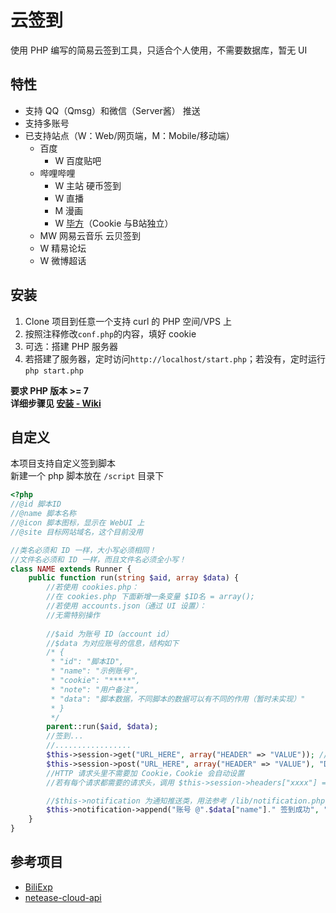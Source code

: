 # 云签到
使用 PHP 编写的简易云签到工具，只适合个人使用，不需要数据库，暂无 UI  

## 特性
* 支持 QQ（Qmsg）和微信（Server酱） 推送  
* 支持多账号 
* 已支持站点（W：Web/网页端，M：Mobile/移动端）  
    * 百度
      * W  百度贴吧
    * 哔哩哔哩
      * W  主站 硬币签到
      * W  直播
      * M  漫画
      * W  [毕方](https://bigfun.cn)（Cookie 与B站独立）
    * MW  网易云音乐 云贝签到
    * W 精易论坛
	* W 微博超话

## 安装
1. Clone 项目到任意一个支持 curl 的 PHP 空间/VPS 上  
2. 按照注释修改`conf.php`的内容，填好 cookie  
3. 可选：搭建 PHP 服务器
4. 若搭建了服务器，定时访问`http://localhost/start.php`；若没有，定时运行 `php start.php`

**要求 PHP 版本 >= 7**  
**详细步骤见 [安装 - Wiki](https://github.com/XcantloadX/AutoCloudSign/wiki/%E5%AE%89%E8%A3%85%E6%95%99%E7%A8%8B)**

## 自定义
本项目支持自定义签到脚本  
新建一个 php 脚本放在 `/script` 目录下  

```php
<?php
//@id 脚本ID
//@name 脚本名称
//@icon 脚本图标，显示在 WebUI 上
//@site 目标网站域名，这个目前没用

//类名必须和 ID 一样，大小写必须相同！
//文件名必须和 ID 一样，而且文件名必须全小写！
class NAME extends Runner {
    public function run(string $aid, array $data) {
        //若使用 cookies.php：
        //在 cookies.php 下面新增一条变量 $ID名 = array();
        //若使用 accounts.json（通过 UI 设置）：
        //无需特别操作
        
        //$aid 为账号 ID（account id）
        //$data 为对应账号的信息，结构如下
        /* {
         * "id": "脚本ID",
         * "name": "示例账号",
         * "cookie": "*****",
         * "note": "用户备注",
         * "data": "脚本数据，不同脚本的数据可以有不同的作用（暂时未实现）"
         * }
         */
        parent::run($aid, $data);
        //签到...
        //.................
        $this->session->get("URL_HERE", array("HEADER" => "VALUE")); //GET 请求
        $this->session->post("URL_HERE", array("HEADER" => "VALUE"), "DATA"); //POST 请求
        //HTTP 请求头里不需要加 Cookie，Cookie 会自动设置
        //若有每个请求都需要的请求头，调用 $this->session->headers["xxxx"] = "xxxx";

        //$this->notification 为通知推送类，用法参考 /lib/notification.php
        $this->notification->append("账号 @".$data["name"]." 签到成功", "%s", "### %s");
    }
}
```


## 参考项目
* [BiliExp](https://github.com/MaxSecurity/BiliExper)
* [netease-cloud-api](https://github.com/ZainCheung/netease-cloud-api)
